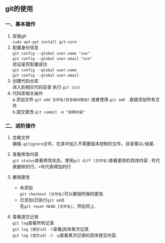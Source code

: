 ## git的使用
### 一、基本操作

1. 安装git<br>
	`sudo apt-get install git-core`
2. 配置身份信息<br>
	`git config --global user.name "xxx"`<br>
	`git config --global user.email "xxx"`<br>
	验证是否配置成功<br>
	`git config --global user.name`<br>
	`git config --global user.email`<br>
3. 创建代码仓库<br>
	进入到相应代码目录 执行 `git init`
4. 代码库相关操作<br>
		a.添加文件 `git add 文件名(包含相对路径)` 或者使用 `git add .`直接添加所有文件<br>
		b.提交更改 `git commit -m "说明内容" `

### 二、进阶操作

1. 忽略文件
	<br>编辑`.gitignore`文件，在其中加入不需要版本控制的文件，目录需以`/`结尾.

2. 查看修改内容
	<br>`git status`查看修改状态，使用`git diff [文件名]`查看更改的具体内容.`-`号代表删除的行，`+`号代表增加的行

3. 撤销更改
	+ 未添加
		<br>`git checkout [文件名]`可以撤销所做的更改.
	+ 已添加(已执行`git add`)
		<br>先`git reset HEAD [文件名]`，然后同上.

4. 查看提交记录
	<br>`git log`查看所有记录
	<br>`git log [提交id] -l`查看j具体某次记录.
	<br>`git log [提交id] -l -p`查看某次记录的具体提交内容.